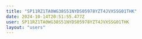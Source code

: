 ```yaml
---
title: "SP11RZ1TA0WG38S51NYDS05978YZT4JVXSSG01THK"
date: 2024-10-14T20:51:55.477Z
user: SP11RZ1TA0WG38S51NYDS05978YZT4JVXSSG01THK
layout: "users"
---
```

    